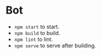 # Bot

- `npm start` to start.
- `npm build` to build.
- `npm lint` to lint.
- `npm serve` to serve after building.

